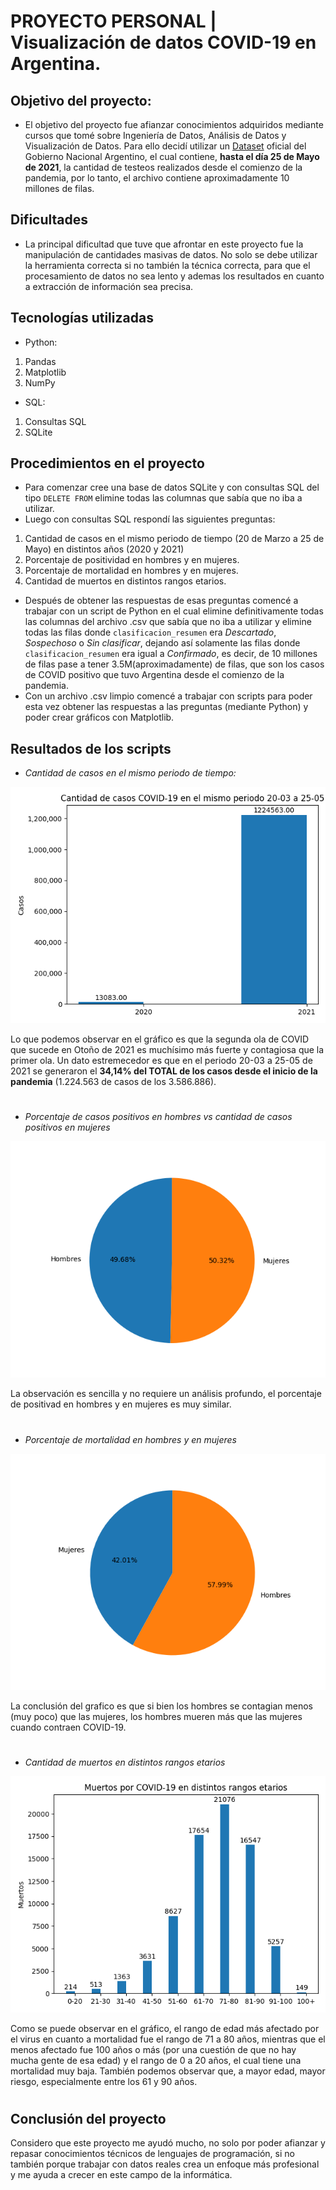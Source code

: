 # PROYECTO PERSONAL | Visualización de datos COVID-19 en Argentina. 

## Objetivo del proyecto: 
- El objetivo del proyecto fue afianzar conocimientos adquiridos mediante cursos que tomé sobre Ingeniería de Datos, Análisis de Datos y Visualización de Datos. Para ello decidí utilizar un [Dataset](https://datos.gob.ar/dataset/salud-covid-19-casos-registrados-republica-argentina) oficial del Gobierno Nacional Argentino, el cual contiene, **hasta el día 25 de Mayo de 2021**, la cantidad de testeos realizados desde el comienzo de la pandemia, por lo tanto, el archivo contiene aproximadamente 10 millones de filas.

## Dificultades
- La principal dificultad que tuve que afrontar en este proyecto fue la manipulación de cantidades masivas de datos. No solo se debe utilizar la herramienta correcta si no también la técnica correcta, para que el procesamiento de datos no sea lento y ademas los resultados en cuanto a extracción de información sea precisa.

## Tecnologías utilizadas
- Python:
1. Pandas
2. Matplotlib
3. NumPy
- SQL:
1. Consultas SQL
2. SQLite

## Procedimientos en el proyecto
- Para comenzar cree una base de datos SQLite y con consultas SQL del tipo `DELETE FROM` elimine todas las columnas que sabía que no iba a utilizar.
- Luego con consultas SQL respondí las siguientes preguntas:
1. Cantidad de casos en el mismo periodo de tiempo (20 de Marzo a 25 de Mayo) en distintos años (2020 y 2021)
2. Porcentaje de positividad en hombres y en mujeres.
3. Porcentaje de mortalidad en hombres y en mujeres.
4. Cantidad de muertos en distintos rangos etarios.
- Después de obtener las respuestas de esas preguntas comencé a trabajar con un script de Python en el cual elimine definitivamente todas las columnas del archivo .csv que sabía que no iba a utilizar y elimine todas las filas donde `clasificacion_resumen` era *Descartado*, *Sospechoso* o *Sin clasificar*, dejando así solamente las filas donde `clasificacion_resumen` era igual a *Confirmado*, es decir, de 10 millones de filas pase a tener 3.5M(aproximadamente) de filas, que son los casos de COVID positivo que tuvo Argentina desde el comienzo de la pandemia.
- Con un archivo .csv limpio comencé a trabajar con scripts para poder esta vez obtener las respuestas a las preguntas (mediante Python) y poder crear gráficos con Matplotlib.

## Resultados de los scripts
- *Cantidad de casos en el mismo periodo de tiempo:*

![Casos en el mismo periodo](CasosMismaFecha.png)

Lo que podemos observar en el gráfico es que la segunda ola de COVID que sucede en Otoño de 2021 es muchísimo más fuerte y contagiosa que la primer ola. Un dato estremecedor es que en el periodo 20-03 a 25-05 de 2021 se generaron el **34,14% del TOTAL de los casos desde el inicio de la pandemia** (1.224.563 de casos de los 3.586.886).

#

- *Porcentaje de casos positivos en hombres vs cantidad de casos positivos en mujeres*

![Porcentaje de positividad en hombres vs mujeres](CasosHombresVsMujeres.png)

La observación es sencilla y no requiere un análisis profundo, el porcentaje de positivad en hombres y en mujeres es muy similar.

#

- *Porcentaje de mortalidad en hombres y en mujeres*

![Porcentaje de mortalidad en hombres vs mujeres](MuertosHombresVsMujeres.png)

La conclusión del grafico es que si bien los hombres se contagian menos (muy poco) que las mujeres, los hombres mueren más que las mujeres cuando contraen COVID-19.

#

- *Cantidad de muertos en distintos rangos etarios*

![Cantidad de muertos en distintos rangos etarios](MuertosRangoEtario.png)

Como se puede observar en el gráfico, el rango de edad más afectado por el virus en cuanto a mortalidad fue el rango de 71 a 80 años, mientras que el menos afectado fue 100 años o más (por una cuestión de que no hay mucha gente de esa edad) y el rango de 0 a 20 años, el cual tiene una mortalidad muy baja. También podemos observar que, a mayor edad, mayor riesgo, especialmente entre los 61 y 90 años.

#

## Conclusión del proyecto

Considero que este proyecto me ayudó mucho, no solo por poder afianzar y repasar conocimientos técnicos de lenguajes de programación, si no también porque trabajar con datos reales crea un enfoque más profesional y me ayuda a crecer en este campo de la informática.
